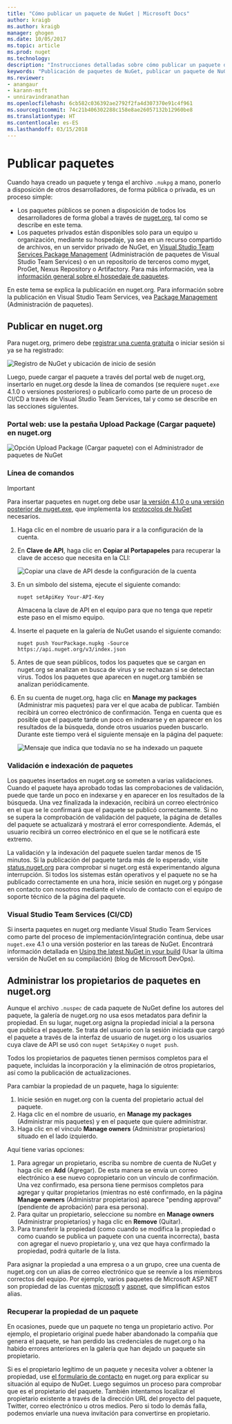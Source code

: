 ```yaml
---
title: "Cómo publicar un paquete de NuGet | Microsoft Docs"
author: kraigb
ms.author: kraigb
manager: ghogen
ms.date: 10/05/2017
ms.topic: article
ms.prod: nuget
ms.technology: 
description: "Instrucciones detalladas sobre cómo publicar un paquete de NuGet en nuget.org o en fuentes privadas y cómo administrar la propiedad de los paquetes en nuget.org."
keywords: "Publicación de paquetes de NuGet, publicar un paquete de NuGet, propiedad de paquetes de NuGet, publicar en nuget.org, fuentes privadas de NuGet"
ms.reviewer:
- anangaur
- karann-msft
- unniravindranathan
ms.openlocfilehash: 6cb582c036392ae2792f2fa4d307370e91c4f961
ms.sourcegitcommit: 74c21b406302288c158e8ae26057132b12960be8
ms.translationtype: HT
ms.contentlocale: es-ES
ms.lasthandoff: 03/15/2018
---
```

# <a name="publishing-packages"></a>Publicar paquetes

Cuando haya creado un paquete y tenga el archivo `.nukpg` a mano, ponerlo a disposición de otros desarrolladores, de forma pública o privada, es un proceso simple:

- Los paquetes públicos se ponen a disposición de todos los desarrolladores de forma global a través de [nuget.org](https://www.nuget.org/packages/manage/upload), tal como se describe en este tema.
- Los paquetes privados están disponibles solo para un equipo u organización, mediante su hospedaje, ya sea en un recurso compartido de archivos, en un servidor privado de NuGet, en [Visual Studio Team Services Package Management](https://www.visualstudio.com/docs/package/nuget/publish) (Administración de paquetes de Visual Studio Team Services) o en un repositorio de terceros como myget, ProGet, Nexus Repository o Artifactory. Para más información, vea la [información general sobre el hospedaje de paquetes](../hosting-packages/overview.md).

En este tema se explica la publicación en nuget.org. Para información sobre la publicación en Visual Studio Team Services, vea [Package Management](https://www.visualstudio.com/docs/package/nuget/publish) (Administración de paquetes).

## <a name="publish-to-nugetorg"></a>Publicar en nuget.org

Para nuget.org, primero debe [registrar una cuenta gratuita](https://www.nuget.org/users/account/LogOn?returnUrl=%2F) o iniciar sesión si ya se ha registrado:

![Registro de NuGet y ubicación de inicio de sesión](media/publish_NuGetSignIn.png)

Luego, puede cargar el paquete a través del portal web de nuget.org, insertarlo en nuget.org desde la línea de comandos (se requiere `nuget.exe` 4.1.0 o versiones posteriores) o publicarlo como parte de un proceso de CI/CD a través de Visual Studio Team Services, tal y como se describe en las secciones siguientes.

### <a name="web-portal-use-the-upload-package-tab-on-nugetorg"></a>Portal web: use la pestaña Upload Package (Cargar paquete) en nuget.org

![Opción Upload Package (Cargar paquete) con el Administrador de paquetes de NuGet](media/publish_UploadYourPackage.PNG)

### <a name="command-line"></a>Línea de comandos

> [!Important]
> Para insertar paquetes en nuget.org debe usar [la versión 4.1.0 o una versión posterior de nuget.exe](https://www.nuget.org/downloads), que implementa los [protocolos de NuGet](../api/nuget-protocols.md) necesarios.

1. Haga clic en el nombre de usuario para ir a la configuración de la cuenta.
1. En **Clave de API**, haga clic en **Copiar al Portapapeles** para recuperar la clave de acceso que necesita en la CLI:

    ![Copiar una clave de API desde la configuración de la cuenta](media/publish_APIKey.png)

1. En un símbolo del sistema, ejecute el siguiente comando:

    ```cli
    nuget setApiKey Your-API-Key
    ```

    Almacena la clave de API en el equipo para que no tenga que repetir este paso en el mismo equipo.

1. Inserte el paquete en la galería de NuGet usando el siguiente comando:

    ```cli
    nuget push YourPackage.nupkg -Source https://api.nuget.org/v3/index.json
    ```

1. Antes de que sean públicos, todos los paquetes que se cargan en nuget.org se analizan en busca de virus y se rechazan si se detectan virus. Todos los paquetes que aparecen en nuget.org también se analizan periódicamente.

1. En su cuenta de nuget.org, haga clic en **Manage my packages** (Administrar mis paquetes) para ver el que acaba de publicar. También recibirá un correo electrónico de confirmación. Tenga en cuenta que es posible que el paquete tarde un poco en indexarse y en aparecer en los resultados de la búsqueda, donde otros usuarios pueden buscarlo. Durante este tiempo verá el siguiente mensaje en la página del paquete:

    ![Mensaje que indica que todavía no se ha indexado un paquete](media/publish_NotYetIndexed.png)

### <a name="package-validation-and-indexing"></a>Validación e indexación de paquetes

Los paquetes insertados en nuget.org se someten a varias validaciones. Cuando el paquete haya aprobado todas las comprobaciones de validación, puede que tarde un poco en indexarse y en aparecer en los resultados de la búsqueda. Una vez finalizada la indexación, recibirá un correo electrónico en el que se le confirmará que el paquete se publicó correctamente. Si no se supera la comprobación de validación del paquete, la página de detalles del paquete se actualizará y mostrará el error correspondiente. Además, el usuario recibirá un correo electrónico en el que se le notificará este extremo.

La validación y la indexación del paquete suelen tardar menos de 15 minutos. Si la publicación del paquete tarda más de lo esperado, visite [status.nuget.org](https://status.nuget.org/) para comprobar si nuget.org está experimentando alguna interrupción. Si todos los sistemas están operativos y el paquete no se ha publicado correctamente en una hora, inicie sesión en nuget.org y póngase en contacto con nosotros mediante el vínculo de contacto con el equipo de soporte técnico de la página del paquete.

### <a name="visual-studio-team-services-cicd"></a>Visual Studio Team Services (CI/CD)

Si inserta paquetes en nuget.org mediante Visual Studio Team Services como parte del proceso de implementación/integración continua, debe usar `nuget.exe` 4.1 o una versión posterior en las tareas de NuGet. Encontrará información detallada en [Using the latest NuGet in your build](https://blogs.msdn.microsoft.com/devops/2017/09/29/using-the-latest-nuget-in-your-build/) (Usar la última versión de NuGet en su compilación) (blog de Microsoft DevOps).

## <a name="managing-package-owners-on-nugetorg"></a>Administrar los propietarios de paquetes en nuget.org

Aunque el archivo `.nuspec` de cada paquete de NuGet define los autores del paquete, la galería de nuget.org no usa esos metadatos para definir la propiedad. En su lugar, nuget.org asigna la propiedad inicial a la persona que publica el paquete. Se trata del usuario con la sesión iniciada que cargó el paquete a través de la interfaz de usuario de nuget.org o los usuarios cuya clave de API se usó con `nuget SetApiKey` o `nuget push`.

Todos los propietarios de paquetes tienen permisos completos para el paquete, incluidas la incorporación y la eliminación de otros propietarios, así como la publicación de actualizaciones.

Para cambiar la propiedad de un paquete, haga lo siguiente:

1. Inicie sesión en nuget.org con la cuenta del propietario actual del paquete.
1. Haga clic en el nombre de usuario, en **Manage my packages** (Administrar mis paquetes) y en el paquete que quiere administrar.
1. Haga clic en el vínculo **Manage owners** (Administrar propietarios) situado en el lado izquierdo.

Aquí tiene varias opciones:

1. Para agregar un propietario, escriba su nombre de cuenta de NuGet y haga clic en **Add** (Agregar). De esta manera se envía un correo electrónico a ese nuevo copropietario con un vínculo de confirmación. Una vez confirmado, esa persona tiene permisos completos para agregar y quitar propietarios (mientras no esté confirmado, en la página **Manage owners** (Administrar propietarios) aparece "pending approval" (pendiente de aprobación) para esa persona).
1. Para quitar un propietario, seleccione su nombre en **Manage owners** (Administrar propietarios) y haga clic en **Remove** (Quitar).
1. Para transferir la propiedad (como cuando se modifica la propiedad o como cuando se publica un paquete con una cuenta incorrecta), basta con agregar el nuevo propietario y, una vez que haya confirmado la propiedad, podrá quitarle de la lista.

Para asignar la propiedad a una empresa o a un grupo, cree una cuenta de nuget.org con un alias de correo electrónico que se reenvíe a los miembros correctos del equipo. Por ejemplo, varios paquetes de Microsoft ASP.NET son propiedad de las cuentas [microsoft](http://nuget.org/profiles/microsoft) y [aspnet](http://nuget.org/profiles/aspnet), que simplifican estos alias.

### <a name="recovering-package-ownership"></a>Recuperar la propiedad de un paquete

En ocasiones, puede que un paquete no tenga un propietario activo. Por ejemplo, el propietario original puede haber abandonado la compañía que genera el paquete, se han perdido las credenciales de nuget.org o ha habido errores anteriores en la galería que han dejado un paquete sin propietario.

Si es el propietario legítimo de un paquete y necesita volver a obtener la propiedad, use [el formulario de contacto](https://www.nuget.org/policies/Contact) en nuget.org para explicar su situación al equipo de NuGet. Luego seguimos un proceso para comprobar que es el propietario del paquete. También intentamos localizar el propietario existente a través de la dirección URL del proyecto del paquete, Twitter, correo electrónico u otros medios. Pero si todo lo demás falla, podemos enviarle una nueva invitación para convertirse en propietario.
